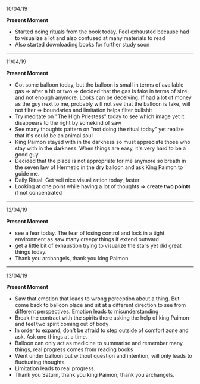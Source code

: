 10/04/19

**Present Moment**
* Started doing rituals from the book today. Feel exhausted because had to visualize a lot and also confused at many materials
to read
* Also started downloading books for further study soon
---
11/04/19

**Present Moment**
* Got some balloon today, but the balloon is small in terms of available gas => after a hit or two => decided that the gas is fake in terms of size and not enough anymore. Looks can be deceiving. If had a lot of money as the guy next to me, probably will not see that the balloon is fake, will not filter => boundaries and limitation helps filter bullshit
* Try meditate on "The High Priestess" today to see which image yet it disappears to the right by somekind of saw
* See many thoughts pattern on "not doing the ritual today" yet realize that it's could be an animal soul
* King Paimon stayed with in the darkness so must appreciate those who stay with in the darkness. When things are easy, it's very hard to be a good guy
* Decided that the place is not appropriate for me anymore so breath in the seven law of Hermetic in the dry balloon and ask King Paimon to guide me. 
* Daily Ritual: Get veli nice visualization today, faster 
* Looking at one point while having a lot of thoughts => create **two points** if not concentrated
---
12/04/19

**Present Moment**
* see a fear today. The fear of losing control and lock in a tight environment as saw many creepy things if extend outward
* get a little bit of exhaustion trying to visualize the stars yet did great things today. 
* Thank you archangels, thank you king Paimon.  
---
13/04/19

**Present Moment**
* Saw that emotion that leads to wrong perception about a thing. But come back to balloon place and sit at a different direction to see from different perspectives. Emotion leads to misunderstanding
* Break the contract with the spirits there asking the help of king Paimon and feel two spirit coming out of body
* In order to expand, don't be afraid to step outside of comfort zone and ask. Ask one things at a time. 
* Balloon can only act as medicine to summarise and remember many things, real progress comes from reading books 
* Went under balloon but without question and intention, will only leads to fluctuating thoughts. 
* Limitation leads to real progress. 
* Thank you Saturn, thank you king Paimon, thank you archangels.
